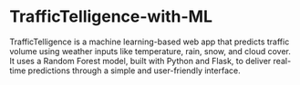 # TrafficTelligence-with-ML
TrafficTelligence is a machine learning-based web app that predicts traffic volume using weather inputs like temperature, rain, snow, and cloud cover. It uses a Random Forest model, built with Python and Flask, to deliver real-time predictions through a simple and user-friendly interface.
